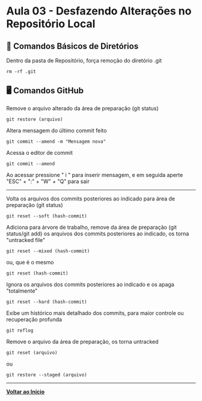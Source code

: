 # Aula 03 - Desfazendo Alterações no Repositório Local
## 🤖 Comandos Básicos de Diretórios
Dentro da pasta de Repositório, força remoção do diretório .git
```
rm -rf .git
```
## 🖥️ Comandos GitHub
Remove o arquivo alterado da área de preparação (git status)
```
git restore (arquivo)
```
Altera mensagem do último commit feito
```
git commit --amend -m "Mensagem nova"
```
Acessa o editor de commit
```
git commit --amend
```
Ao acessar pressione " i " para inserir mensagem, e em seguida aperte "ESC" + ":" + "W" + "Q" para sair
***
Volta os arquivos dos commits posteriores ao indicado para área de preparação (git status)
```
git reset --soft (hash-commit)
```
Adiciona para árvore de trabalho, remove da área de preparação (git status/git add) os arquivos dos commits posteriores ao indicado, os torna "untracked file"
```
git reset --mixed (hash-commit)
```
ou, que é o mesmo
```
git reset (hash-commit)
```
Ignora os arquivos dos commits posteriores ao indicado e os apaga "totalmente"
```
git reset --hard (hash-commit)
```
Exibe um histórico mais detalhado dos commits, para maior controle ou recuperação profunda
```
git reflog
```
Remove o arquivo da área de preparação, os torna untracked
```
git reset (arquivo)
```
ou
```
git restore --staged (arquivo)
```
***
**[Voltar ao Início](../../README.md)**